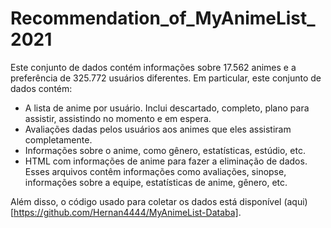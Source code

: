 # Recommendation_of_MyAnimeList_2021

Este conjunto de dados contém informações sobre 17.562 animes e a preferência de 325.772 usuários diferentes. Em particular, este conjunto de dados contém:

* A lista de anime por usuário. Inclui descartado, completo, plano para assistir, assistindo no momento e em espera.
* Avaliações dadas pelos usuários aos animes que eles assistiram completamente.
* Informações sobre o anime, como gênero, estatísticas, estúdio, etc.
* HTML com informações de anime para fazer a eliminação de dados. Esses arquivos contêm informações como avaliações, sinopse, informações sobre a equipe, estatísticas de anime, gênero, etc.


Além disso, o código usado para coletar os dados está disponível (aqui)[https://github.com/Hernan4444/MyAnimeList-Databa].

